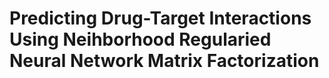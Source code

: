 # Predicting Drug-Target Interactions Using Neihborhood Regularied Neural Network Matrix Factorization

